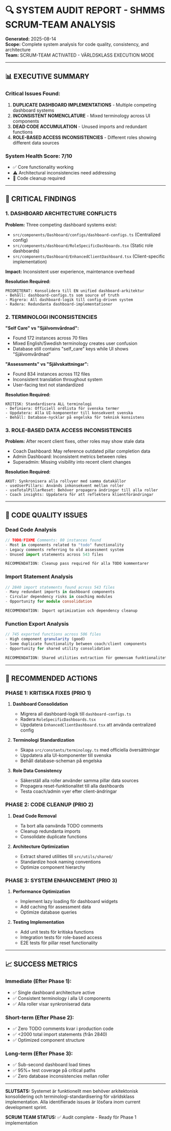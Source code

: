 # 🔍 SYSTEM AUDIT REPORT - SHMMS SCRUM-TEAM ANALYSIS

**Generated:** 2025-08-14  
**Scope:** Complete system analysis for code quality, consistency, and architecture  
**Team:** SCRUM-TEAM ACTIVATED - VÄRLDSKLASS EXECUTION MODE

---

## 📊 EXECUTIVE SUMMARY

### Critical Issues Found:
1. **DUPLICATE DASHBOARD IMPLEMENTATIONS** - Multiple competing dashboard systems
2. **INCONSISTENT NOMENCLATURE** - Mixed terminology across UI components  
3. **DEAD CODE ACCUMULATION** - Unused imports and redundant functions
4. **ROLE-BASED ACCESS INCONSISTENCIES** - Different roles showing different data sources

### System Health Score: 7/10
- ✅ Core functionality working
- ⚠️ Architectural inconsistencies need addressing
- 🔧 Code cleanup required

---

## 🚨 CRITICAL FINDINGS

### 1. DASHBOARD ARCHITECTURE CONFLICTS

**Problem:** Three competing dashboard systems exist:
- `src/components/Dashboard/configs/dashboard-configs.ts` (Centralized config)
- `src/components/dashboard/RoleSpecificDashboards.tsx` (Static role dashboards)  
- `src/components/Dashboard/EnhancedClientDashboard.tsx` (Client-specific implementation)

**Impact:** Inconsistent user experience, maintenance overhead

**Resolution Required:**
```
PRIORITERAT: Konsolidera till EN unified dashboard-arkitektur
- Behåll: dashboard-configs.ts som source of truth
- Migrera: All dashboard-logik till config-driven system  
- Radera: Redundanta dashboard-implementationer
```

### 2. TERMINOLOGI INCONSISTENCIES

**"Self Care" vs "Självomvårdnad":**
- Found 172 instances across 70 files
- Mixed English/Swedish terminology creates user confusion
- Database still contains "self_care" keys while UI shows "Självomvårdnad"

**"Assessments" vs "Självskattningar":**
- Found 834 instances across 112 files  
- Inconsistent translation throughout system
- User-facing text not standardized

**Resolution Required:**
```
KRITISK: Standardisera ALL terminologi
- Definiera: Officiell ordlista för svenska termer
- Uppdatera: Alla UI-komponenter till konsekvent svenska
- Behåll: Database-nycklar på engelska för teknisk konsistens
```

### 3. ROLE-BASED DATA ACCESS INCONSISTENCIES

**Problem:** After recent client fixes, other roles may show stale data
- Coach Dashboard: May reference outdated pillar completion data
- Admin Dashboard: Inconsistent metrics between roles
- Superadmin: Missing visibility into recent client changes

**Resolution Required:**
```
AKUT: Synkronisera alla rollvyer med samma datakällor
- useUserPillars: Används inkonsekvent mellan roller
- useTotalPillarReset: Behöver propagera ändringar till alla roller
- Coach insights: Uppdatera för att reflektera klientförändringar
```

---

## 🧹 CODE QUALITY ISSUES

### Dead Code Analysis
```typescript
// TODO/FIXME Comments: 80 instances found
- Most in components related to "todo" functionality
- Legacy comments referring to old assessment system
- Unused import statements across 543 files

RECOMMENDATION: Cleanup pass required för alla TODO kommentarer
```

### Import Statement Analysis  
```typescript
// 2840 import statements found across 543 files
- Many redundant imports in dashboard components
- Circular dependency risks in coaching modules
- Opportunity for module consolidation

RECOMMENDATION: Import optimization och dependency cleanup
```

### Function Export Analysis
```typescript
// 745 exported functions across 506 files  
- High component granularity (good)
- Some duplicate functionality between coach/client components
- Opportunity for shared utility consolidation

RECOMMENDATION: Shared utilities extraction för gemensam funktionalitet
```

---

## 🔧 RECOMMENDED ACTIONS

### PHASE 1: KRITISKA FIXES (PRIO 1)
1. **Dashboard Consolidation**
   - Migrera all dashboard-logik till `dashboard-configs.ts`
   - Radera `RoleSpecificDashboards.tsx` 
   - Uppdatera `EnhancedClientDashboard.tsx` att använda centralized config

2. **Terminologi Standardization**
   - Skapa `src/constants/terminology.ts` med officiella översättningar
   - Uppdatera alla UI-komponenter till svenska  
   - Behåll database-scheman på engelska

3. **Role Data Consistency**
   - Säkerställ alla roller använder samma pillar data sources
   - Propagera reset-funktionalitet till alla dashboards
   - Testa coach/admin vyer efter client-ändringar

### PHASE 2: CODE CLEANUP (PRIO 2)  
1. **Dead Code Removal**
   - Ta bort alla oanvända TODO comments
   - Cleanup redundanta imports
   - Consolidate duplicate functions

2. **Architecture Optimization**
   - Extract shared utilities till `src/utils/shared/`
   - Standardize hook naming conventions
   - Optimize component hierarchy

### PHASE 3: SYSTEM ENHANCEMENT (PRIO 3)
1. **Performance Optimization** 
   - Implement lazy loading för dashboard widgets
   - Add caching för assessment data
   - Optimize database queries

2. **Testing Implementation**
   - Add unit tests för kritiska functions  
   - Integration tests för role-based access
   - E2E tests för pillar reset functionality

---

## 📈 SUCCESS METRICS

### Immediate (Efter Phase 1):
- ✅ Single dashboard architecture active
- ✅ Consistent terminology i alla UI components  
- ✅ Alla roller visar synkroniserad data

### Short-term (Efter Phase 2):
- ✅ Zero TODO comments kvar i production code
- ✅ <2000 total import statements (från 2840)
- ✅ Optimized component structure

### Long-term (Efter Phase 3):
- ✅ Sub-second dashboard load times
- ✅ 95%+ test coverage på critical paths
- ✅ Zero database inconsistencies mellan roller

---

**SLUTSATS:** Systemet är funktionellt men behöver arkitektonisk konsolidering och terminologi-standardisering för världsklass implementation. Alla identifierade issues är lösбara inom current development sprint.

**SCRUM TEAM STATUS:** ✅ Audit complete - Ready för Phase 1 implementation